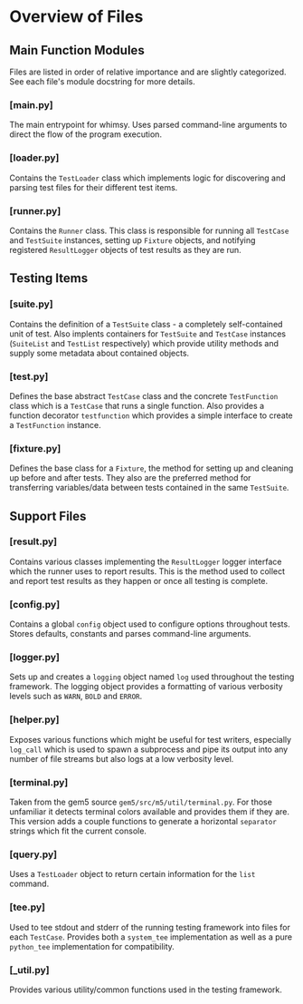 # Overview of Files

## Main Function Modules

Files are listed in order of relative importance and are slightly categorized.
See each file's module docstring for more details.


### [main.py]

The main entrypoint for whimsy. Uses parsed command-line arguments to direct
the flow of the program execution.


### [loader.py]

Contains the `TestLoader` class which implements logic for discovering and
parsing test files for their different test items.


### [runner.py] 

Contains the `Runner` class. This class is responsible for running all
`TestCase` and `TestSuite` instances, setting up `Fixture` objects, and
notifying registered `ResultLogger` objects of test results as they are run.



## Testing Items

### [suite.py]

Contains the definition of a `TestSuite` class - a completely self-contained
unit of test. Also implents containers for `TestSuite` and `TestCase` instances
(`SuiteList` and `TestList` respectively) which provide utility methods and
supply some metadata about contained objects.


### [test.py]

Defines the base abstract `TestCase` class and the concrete `TestFunction`
class which is a `TestCase` that runs a single function. Also provides
a function decorator `testfunction` which provides a simple interface to
create a `TestFunction` instance.


### [fixture.py]

Defines the base class for a `Fixture`, the method for setting up and cleaning
up before and after tests. They also are the preferred method for transferring
variables/data between tests contained in the same `TestSuite`.



## Support Files

### [result.py]

Contains various classes implementing the `ResultLogger` logger interface which
the runner uses to report results. This is the method used to collect and
report test results as they happen or once all testing is complete.


### [config.py]

Contains a global `config` object used to configure options throughout tests.
Stores defaults, constants and parses command-line arguments.


### [logger.py]

Sets up and creates a `logging` object named `log` used throughout the testing
framework. The logging object provides a formatting of various verbosity levels
such as `WARN`, `BOLD` and `ERROR`.


### [helper.py]

Exposes various functions which might be useful for test writers, especially
`log_call` which is used to spawn a subprocess and pipe its output into any
number of file streams but also logs at a low verbosity level.


### [terminal.py]

Taken from the gem5 source `gem5/src/m5/util/terminal.py`. For those unfamiliar
it detects terminal colors available and provides them if they are. This
version adds a couple functions to generate a horizontal `separator` strings
which fit the current console.


### [query.py]

Uses a `TestLoader` object to return certain information for the `list` command.


### [tee.py]

Used to tee stdout and stderr of the running testing framework into files for
each `TestCase`. Provides both a `system_tee` implementation as well as a pure
`python_tee` implementation for compatibility.


### [_util.py]

Provides various utility/common functions used in the testing framework.

